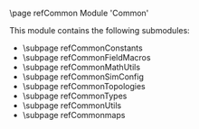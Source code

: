 \page refCommon Module 'Common'

This module contains the following submodules:

- \subpage refCommonConstants
- \subpage refCommonFieldMacros
- \subpage refCommonMathUtils
- \subpage refCommonSimConfig
- \subpage refCommonTopologies
- \subpage refCommonTypes
- \subpage refCommonUtils
- \subpage refCommonmaps
